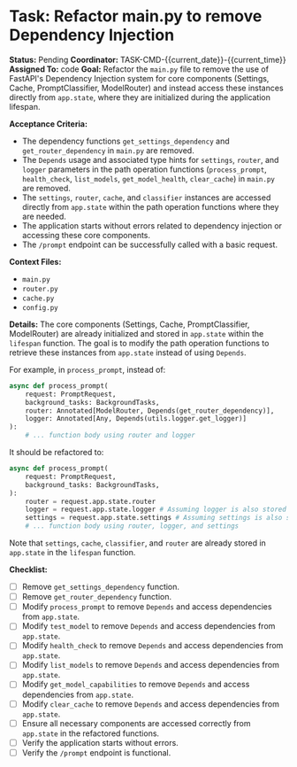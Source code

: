 # Task: Refactor main.py to remove Dependency Injection

**Status:** Pending
**Coordinator:** TASK-CMD-{{current_date}}-{{current_time}}
**Assigned To:** code
**Goal:** Refactor the `main.py` file to remove the use of FastAPI's Dependency Injection system for core components (Settings, Cache, PromptClassifier, ModelRouter) and instead access these instances directly from `app.state`, where they are initialized during the application lifespan.

**Acceptance Criteria:**
- The dependency functions `get_settings_dependency` and `get_router_dependency` in `main.py` are removed.
- The `Depends` usage and associated type hints for `settings`, `router`, and `logger` parameters in the path operation functions (`process_prompt`, `health_check`, `list_models`, `get_model_health`, `clear_cache`) in `main.py` are removed.
- The `settings`, `router`, `cache`, and `classifier` instances are accessed directly from `app.state` within the path operation functions where they are needed.
- The application starts without errors related to dependency injection or accessing these core components.
- The `/prompt` endpoint can be successfully called with a basic request.

**Context Files:**
- `main.py`
- `router.py`
- `cache.py`
- `config.py`

**Details:**
The core components (Settings, Cache, PromptClassifier, ModelRouter) are already initialized and stored in `app.state` within the `lifespan` function. The goal is to modify the path operation functions to retrieve these instances from `app.state` instead of using `Depends`.

For example, in `process_prompt`, instead of:
```python
async def process_prompt(
    request: PromptRequest,
    background_tasks: BackgroundTasks,
    router: Annotated[ModelRouter, Depends(get_router_dependency)],
    logger: Annotated[Any, Depends(utils.logger.get_logger)]
):
    # ... function body using router and logger
```
It should be refactored to:
```python
async def process_prompt(
    request: PromptRequest,
    background_tasks: BackgroundTasks,
):
    router = request.app.state.router
    logger = request.app.state.logger # Assuming logger is also stored in app.state
    settings = request.app.state.settings # Assuming settings is also stored in app.state
    # ... function body using router, logger, and settings
```
Note that `settings`, `cache`, `classifier`, and `router` are already stored in `app.state` in the `lifespan` function.

**Checklist:**
- [ ] Remove `get_settings_dependency` function.
- [ ] Remove `get_router_dependency` function.
- [ ] Modify `process_prompt` to remove `Depends` and access dependencies from `app.state`.
- [ ] Modify `test_model` to remove `Depends` and access dependencies from `app.state`.
- [ ] Modify `health_check` to remove `Depends` and access dependencies from `app.state`.
- [ ] Modify `list_models` to remove `Depends` and access dependencies from `app.state`.
- [ ] Modify `get_model_capabilities` to remove `Depends` and access dependencies from `app.state`.
- [ ] Modify `clear_cache` to remove `Depends` and access dependencies from `app.state`.
- [ ] Ensure all necessary components are accessed correctly from `app.state` in the refactored functions.
- [ ] Verify the application starts without errors.
- [ ] Verify the `/prompt` endpoint is functional.